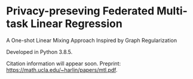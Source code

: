 # Privacy-preseving Federated Multi-task Linear Regression

A One-shot Linear Mixing Approach Inspired by Graph Regularization

Developed in Python 3.8.5.

Citation information will appear soon. Preprint: https://math.ucla.edu/~harlin/papers/mtl.pdf.
